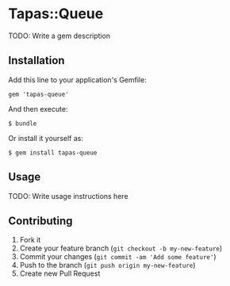 # Tapas::Queue

TODO: Write a gem description

## Installation

Add this line to your application's Gemfile:

    gem 'tapas-queue'

And then execute:

    $ bundle

Or install it yourself as:

    $ gem install tapas-queue

## Usage

TODO: Write usage instructions here

## Contributing

1. Fork it
2. Create your feature branch (`git checkout -b my-new-feature`)
3. Commit your changes (`git commit -am 'Add some feature'`)
4. Push to the branch (`git push origin my-new-feature`)
5. Create new Pull Request
